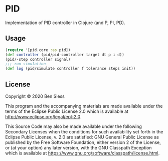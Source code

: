 # PID

Implementation of PID controller in Clojure (and P, PI, PD).

## Usage

```clojure
(require '[pid.core :as pid])
(def controller (pid/pid-controller target dt p i d))
(pid/-step controller signal)
;;; run simulation
(def log (pid/simulate controller f tolerance steps init))
```

## License

Copyright © 2020 Ben Sless

This program and the accompanying materials are made available under the
terms of the Eclipse Public License 2.0 which is available at
http://www.eclipse.org/legal/epl-2.0.

This Source Code may also be made available under the following Secondary
Licenses when the conditions for such availability set forth in the Eclipse
Public License, v. 2.0 are satisfied: GNU General Public License as published by
the Free Software Foundation, either version 2 of the License, or (at your
option) any later version, with the GNU Classpath Exception which is available
at https://www.gnu.org/software/classpath/license.html.
